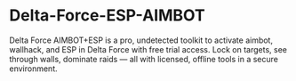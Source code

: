 # Delta-Force-ESP-AIMBOT
Delta Force AIMBOT+ESP is a pro, undetected toolkit to activate aimbot, wallhack, and ESP in Delta Force with free trial access. Lock on targets, see through walls, dominate raids — all with licensed, offline tools in a secure environment.
